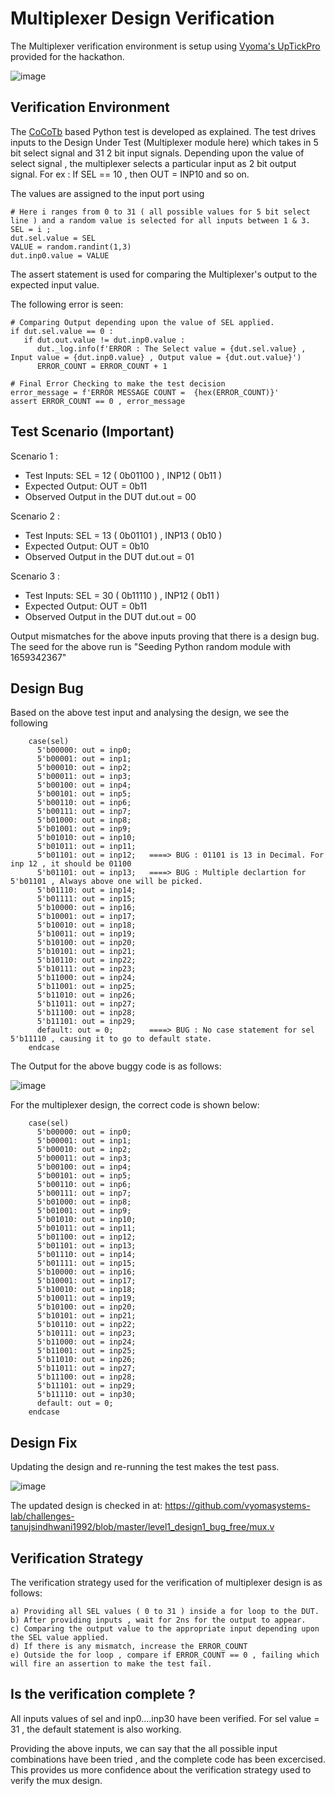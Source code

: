 # Multiplexer Design Verification

The Multiplexer verification environment is setup using [Vyoma's UpTickPro](https://vyomasystems.com) provided for the hackathon.

![image](https://user-images.githubusercontent.com/109667378/182103268-e7b66947-15ca-4646-a9d3-5ff62db7d6e8.png)


## Verification Environment

The [CoCoTb](https://www.cocotb.org/) based Python test is developed as explained. The test drives inputs to the Design Under Test (Multiplexer module here) which takes in 5 bit select signal and 31 2 bit input signals. Depending upon the value of select signal , the multiplexer selects a particular input as 2 bit output signal.
For ex : If SEL == 10 , then OUT = INP10 and so on.

The values are assigned to the input port using 
```
# Here i ranges from 0 to 31 ( all possible values for 5 bit select line ) and a random value is selected for all inputs between 1 & 3.
SEL = i ;
dut.sel.value = SEL 
VALUE = random.randint(1,3)
dut.inp0.value = VALUE
```

The assert statement is used for comparing the Multiplexer's output to the expected input value.

The following error is seen:
```
# Comparing Output depending upon the value of SEL applied.
if dut.sel.value == 0 :
   if dut.out.value != dut.inp0.value :
      dut._log.info(f'ERROR : The Select value = {dut.sel.value} , Input value = {dut.inp0.value} , Output value = {dut.out.value}')
      ERROR_COUNT = ERROR_COUNT + 1 

# Final Error Checking to make the test decision
error_message = f'ERROR MESSAGE COUNT =  {hex(ERROR_COUNT)}'
assert ERROR_COUNT == 0 , error_message
```
## Test Scenario **(Important)**
Scenario 1 :
- Test Inputs: SEL = 12 ( 0b01100 ) , INP12 ( 0b11 )
- Expected Output: OUT = 0b11
- Observed Output in the DUT dut.out = 00 

Scenario 2 :
- Test Inputs: SEL = 13 ( 0b01101 ) , INP13 ( 0b10 )
- Expected Output: OUT = 0b10
- Observed Output in the DUT dut.out = 01

Scenario 3 :
- Test Inputs: SEL = 30 ( 0b11110 ) , INP12 ( 0b11 )
- Expected Output: OUT = 0b11
- Observed Output in the DUT dut.out = 00 

Output mismatches for the above inputs proving that there is a design bug.
The seed for the above run is "Seeding Python random module with 1659342367"

## Design Bug
Based on the above test input and analysing the design, we see the following

```
    case(sel)
      5'b00000: out = inp0;  
      5'b00001: out = inp1;  
      5'b00010: out = inp2;  
      5'b00011: out = inp3;  
      5'b00100: out = inp4;  
      5'b00101: out = inp5;  
      5'b00110: out = inp6;  
      5'b00111: out = inp7;  
      5'b01000: out = inp8;  
      5'b01001: out = inp9;  
      5'b01010: out = inp10;
      5'b01011: out = inp11;
      5'b01101: out = inp12;   ====> BUG : 01101 is 13 in Decimal. For inp 12 , it should be 01100
      5'b01101: out = inp13;   ====> BUG : Multiple declartion for 5'b01101 , Always above one will be picked.
      5'b01110: out = inp14;
      5'b01111: out = inp15;
      5'b10000: out = inp16;
      5'b10001: out = inp17;
      5'b10010: out = inp18;
      5'b10011: out = inp19;
      5'b10100: out = inp20;
      5'b10101: out = inp21;
      5'b10110: out = inp22;
      5'b10111: out = inp23;
      5'b11000: out = inp24;
      5'b11001: out = inp25;
      5'b11010: out = inp26;
      5'b11011: out = inp27;
      5'b11100: out = inp28;
      5'b11101: out = inp29;
      default: out = 0;        ====> BUG : No case statement for sel 5'b11110 , causing it to go to default state.
    endcase
```

The Output for the above buggy code is as follows:

![image](https://user-images.githubusercontent.com/109667378/182108628-eddd14b7-0194-47b5-a630-454426037d71.png)

For the multiplexer design, the correct code is shown below:
```
    case(sel)
      5'b00000: out = inp0;  
      5'b00001: out = inp1;  
      5'b00010: out = inp2;  
      5'b00011: out = inp3;  
      5'b00100: out = inp4;  
      5'b00101: out = inp5;  
      5'b00110: out = inp6;  
      5'b00111: out = inp7;  
      5'b01000: out = inp8;  
      5'b01001: out = inp9;  
      5'b01010: out = inp10;
      5'b01011: out = inp11;
      5'b01100: out = inp12;
      5'b01101: out = inp13;
      5'b01110: out = inp14;
      5'b01111: out = inp15;
      5'b10000: out = inp16;
      5'b10001: out = inp17;
      5'b10010: out = inp18;
      5'b10011: out = inp19;
      5'b10100: out = inp20;
      5'b10101: out = inp21;
      5'b10110: out = inp22;
      5'b10111: out = inp23;
      5'b11000: out = inp24;
      5'b11001: out = inp25;
      5'b11010: out = inp26;
      5'b11011: out = inp27;
      5'b11100: out = inp28;
      5'b11101: out = inp29;
      5'b11110: out = inp30;
      default: out = 0;
    endcase
```

## Design Fix
Updating the design and re-running the test makes the test pass.

![image](https://user-images.githubusercontent.com/109667378/182108808-0927502e-9835-4ce2-915b-3bbc99e96017.png)

The updated design is checked in at:
https://github.com/vyomasystems-lab/challenges-tanujsindhwani1992/blob/master/level1_design1_bug_free/mux.v

## Verification Strategy
The verification strategy used for the verification of multiplexer design is as follows:

```
a) Providing all SEL values ( 0 to 31 ) inside a for loop to the DUT.
b) After providing inputs , wait for 2ns for the output to appear.
c) Comparing the output value to the appropriate input depending upon the SEL value applied.
d) If there is any mismatch, increase the ERROR_COUNT
e) Outside the for loop , compare if ERROR_COUNT == 0 , failing which will fire an assertion to make the test fail.
```

## Is the verification complete ?
All inputs values of sel and inp0....inp30 have been verified.
For sel value = 31 , the default statement is also working.

Providing the above inputs, we can say that the all possible input combinations have been tried , and the complete code has been excercised.
This provides us more confidence about the verification strategy used to verify the mux design.
